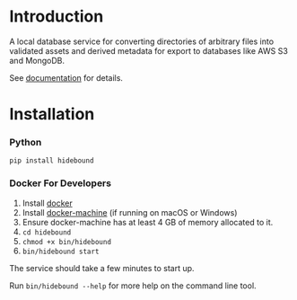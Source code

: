 # Introduction
A local database service for converting directories of arbitrary files into validated assets and derived metadata for export to databases like AWS S3 and MongoDB.

See [documentation](https://thenewflesh.github.io/hidebound/) for details.

# Installation
### Python
`pip install hidebound`

### Docker For Developers
1. Install [docker](https://docs.docker.com/v17.09/engine/installation)
2. Install [docker-machine](https://docs.docker.com/machine/install-machine)
   (if running on macOS or Windows)
3. Ensure docker-machine has at least 4 GB of memory allocated to it.
4. `cd hidebound`
5. `chmod +x bin/hidebound`
6. `bin/hidebound start`

The service should take a few minutes to start up.

Run `bin/hidebound --help` for more help on the command line tool.
